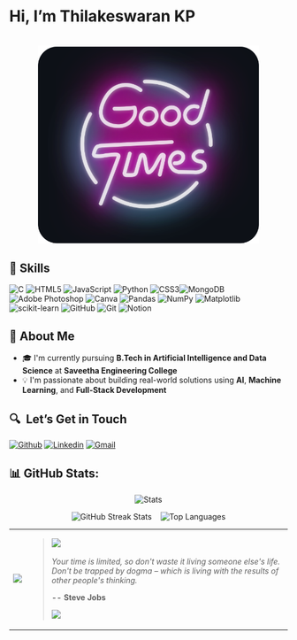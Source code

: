 # Hi, I’m Thilakeswaran KP


<div align="center">
	<br>
		<img src="good-times.svg" width="400px">
	<br>
</div>


## 🧠 Skills
![C](https://img.shields.io/badge/c-%2300599C.svg?style=for-the-badge&logo=c&logoColor=white) ![HTML5](https://img.shields.io/badge/html5-%23E34F26.svg?style=for-the-badge&logo=html5&logoColor=white) ![JavaScript](https://img.shields.io/badge/javascript-%23323330.svg?style=for-the-badge&logo=javascript&logoColor=%23F7DF1E) ![Python](https://img.shields.io/badge/python-3670A0?style=for-the-badge&logo=python&logoColor=ffdd54) ![CSS3](https://img.shields.io/badge/css3-%231572B6.svg?style=for-the-badge&logo=css3&logoColor=white)![MongoDB](https://img.shields.io/badge/MongoDB-%234ea94b.svg?style=for-the-badge&logo=mongodb&logoColor=white) ![Adobe Photoshop](https://img.shields.io/badge/adobe%20photoshop-%2331A8FF.svg?style=for-the-badge&logo=adobe%20photoshop&logoColor=white) ![Canva](https://img.shields.io/badge/Canva-%2300C4CC.svg?style=for-the-badge&logo=Canva&logoColor=white) ![Pandas](https://img.shields.io/badge/pandas-%23150458.svg?style=for-the-badge&logo=pandas&logoColor=white) ![NumPy](https://img.shields.io/badge/numpy-%23013243.svg?style=for-the-badge&logo=numpy&logoColor=white) ![Matplotlib](https://img.shields.io/badge/Matplotlib-%23ffffff.svg?style=for-the-badge&logo=Matplotlib&logoColor=black) ![scikit-learn](https://img.shields.io/badge/scikit--learn-%23F7931E.svg?style=for-the-badge&logo=scikit-learn&logoColor=white) ![GitHub](https://img.shields.io/badge/github-%23121011.svg?style=for-the-badge&logo=github&logoColor=white) ![Git](https://img.shields.io/badge/git-%23F05033.svg?style=for-the-badge&logo=git&logoColor=white) ![Notion](https://img.shields.io/badge/Notion-%23000000.svg?style=for-the-badge&logo=notion&logoColor=white) 

## 👋 About Me
- 🎓 I'm currently pursuing **B.Tech in Artificial Intelligence and Data Science** at **Saveetha Engineering College**
- 💡 I'm passionate about building real-world solutions using **AI**, **Machine Learning**, and **Full-Stack Development**

## 🔍  Let’s Get in Touch
[![Github](https://img.shields.io/badge/-Github-000?style=flat&logo=Github&logoColor=white)](https://github.com/thilakeswaran03)
[![Linkedin](https://img.shields.io/badge/-LinkedIn-blue?style=flat&logo=Linkedin&logoColor=white)](https://www.linkedin.com/in/thilakeswaran)
[![Gmail](https://img.shields.io/badge/-Gmail-c14438?style=flat&logo=Gmail&logoColor=white)](mailto:murillo.comino@gmail.com)

## 📊 GitHub Stats:
<p align = "center"> <img src="https://github-readme-stats.vercel.app/api?username=thilakeswaran03&theme=transparent&hide_border=true&include_all_commits=false&count_private=false&layout=compact" alt="Stats"></p>

<p align="center">
  <img src="https://github-readme-streak-stats.herokuapp.com/?user=thilakeswaran03&theme=transparent&hide_border=true&layout=compact" alt="GitHub Streak Stats" />
  &nbsp;&nbsp;
  <img src="https://github-readme-stats.vercel.app/api/top-langs/?username=thilakeswaran03&theme=transparent&hide_border=true&include_all_commits=false&count_private=false&layout=compact" alt="Top Languages" />
</p>

<table>
  <tr>
    <td><img src="https://user-images.githubusercontent.com/74038190/216122069-5b8169d7-1d8e-4a13-b245-a8e4176c99f8.png" width="200"/></td>
    <td>
      <blockquote> 
	<img src="https://user-images.githubusercontent.com/73097560/115834477-dbab4500-a447-11eb-908a-139a6edaec5c.gif">
        <p><i>Your time is limited, so don't waste it living someone else's life. Don't be trapped by dogma – which is living with the results of other people's thinking.</i></p>
        <p><strong>-- Steve Jobs</strong></p>
	<img src="https://user-images.githubusercontent.com/73097560/115834477-dbab4500-a447-11eb-908a-139a6edaec5c.gif">
      </blockquote>
    </td>
  </tr>
</table>


